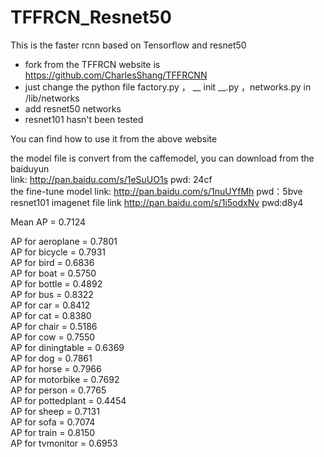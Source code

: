 # TFFRCN_Resnet50

This is the faster rcnn based on Tensorflow and resnet50


  - fork from the TFFRCN website is https://github.com/CharlesShang/TFFRCNN
  - just change the python file factory.py ， __ init __.py ，networks.py in /lib/networks 
  - add resnet50 networks 
  - resnet101 hasn't been tested

You can find how to use it from the above website

the model file is convert from the caffemodel, you can download from the baiduyun  
link: http://pan.baidu.com/s/1eSuUO1s pwd: 24cf  
the fine-tune model link: http://pan.baidu.com/s/1nuUYfMh pwd：5bve  
resnet101 imagenet file link http://pan.baidu.com/s/1i5odxNv pwd:d8y4  

Mean AP = 0.7124

AP for aeroplane = 0.7801  
AP for bicycle = 0.7931  
AP for bird = 0.6836  
AP for boat = 0.5750  
AP for bottle = 0.4892  
AP for bus = 0.8322  
AP for car = 0.8412  
AP for cat = 0.8380  
AP for chair = 0.5186  
AP for cow = 0.7550  
AP for diningtable = 0.6369  
AP for dog = 0.7861  
AP for horse = 0.7966  
AP for motorbike = 0.7692  
AP for person = 0.7765  
AP for pottedplant = 0.4454  
AP for sheep = 0.7131  
AP for sofa = 0.7074  
AP for train = 0.8150  
AP for tvmonitor = 0.6953  


